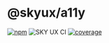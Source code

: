 # @skyux/a11y

[![npm](https://img.shields.io/npm/v/@skyux/a11y.svg)](https://www.npmjs.com/package/@skyux/a11y)
![SKY UX CI](https://github.com/blackbaud/skyux-a11y/workflows/SKY%20UX%20CI/badge.svg)
[![coverage](https://codecov.io/gh/blackbaud/skyux-a11y/branch/master/graphs/badge.svg?branch=master)](https://codecov.io/gh/blackbaud/skyux-a11y/branch/master)
